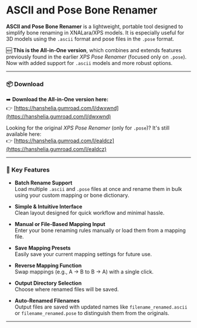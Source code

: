 # ASCII and Pose Bone Renamer

**ASCII and Pose Bone Renamer** is a lightweight, portable tool designed to simplify bone renaming in XNALara/XPS models. It is especially useful for 3D models using the `.ascii` format and pose files in the `.pose` format.

🆕 **This is the All-in-One version**, which combines and extends features previously found in the earlier *XPS Pose Renamer* (focused only on `.pose`). Now with added support for `.ascii` models and more robust options.

---

### 📦 Download

➡️ **Download the All-in-One version here:**  
👉 [https://hanshelia.gumroad.com/l/dwxwnd](https://hanshelia.gumroad.com/l/dwxwnd)

Looking for the original *XPS Pose Renamer* (only for `.pose`)? It's still available here:  
👉 [https://hanshelia.gumroad.com/l/ealdcz](https://hanshelia.gumroad.com/l/ealdcz)

---

### 🔧 Key Features

- **Batch Rename Support**  
  Load multiple `.ascii` and `.pose` files at once and rename them in bulk using your custom mapping or bone dictionary.

- **Simple & Intuitive Interface**  
  Clean layout designed for quick workflow and minimal hassle.

- **Manual or File-Based Mapping Input**  
  Enter your bone renaming rules manually or load them from a mapping file.

- **Save Mapping Presets**  
  Easily save your current mapping settings for future use.

- **Reverse Mapping Function**  
  Swap mappings (e.g., A → B to B → A) with a single click.

- **Output Directory Selection**  
  Choose where renamed files will be saved.

- **Auto-Renamed Filenames**  
  Output files are saved with updated names like `filename_renamed.ascii` or `filename_renamed.pose` to distinguish them from the originals.

---
